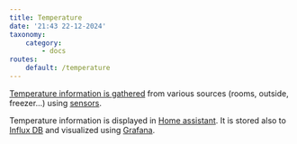 ```yaml
---
title: Temperature
date: '21:43 22-12-2024'
taxonomy:
    category:
        - docs
routes:
    default: /temperature
---
```


[Temperature information is gathered](/track-temperature) from various sources (rooms, outside, freezer...) using [sensors](/sensors).

Temperature information is displayed in [Home assistant](/home-assistant). It is stored also to [Influx DB](/influx-db) and visualized using [Grafana](/grafana).